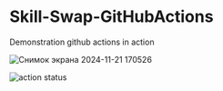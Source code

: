 # Skill-Swap-GitHubActions
Demonstration github actions in action


![Снимок экрана 2024-11-21 170526](https://github.com/user-attachments/assets/ca5dd484-8976-4ee7-9f11-46e11f432b1d)

![action status](https://github.com/Zhanylmyrza/Skill-Swap-GitHubActions/actions/workflows/github-actions.yaml/badge.svg)


